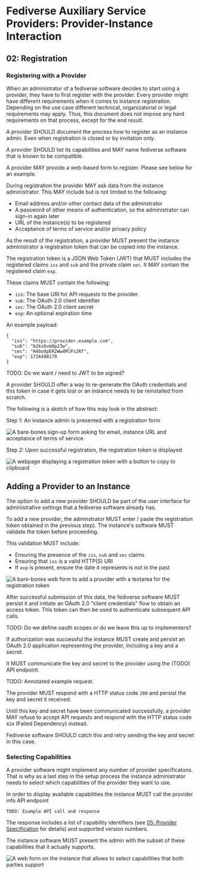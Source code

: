# Fediverse Auxiliary Service Providers: Provider-Instance Interaction

## 02: Registration

### Registering with a Provider

When an administrator of a fediverse software decides to start using a
provider, they have to first register with the provider. Every provider
might have different requirements when it comes to instance
registration. Depending on the use case different technical,
organizatorial or legal requirements may apply. Thus, this document does
not impose any hard requirements on that process, except for the end
result.

A provider SHOULD document the process how to register as an instance
admin. Even when registration is closed or by invitation only.

A provider SHOULD list its capabilities and MAY name fediverse software
that is known to be compatible.

A provider MAY provide a web-based form to register. Please see below
for an example.

During registration the provider MAY ask data from the instance
administrator. This MAY include but is not limited to the following:

* Email address and/or other contact data of the adminstrator
* A password of other means of authentication, so the administrator can
  sign-in again later
* URL of the instance(s) to be registered
* Acceptance of terms of service and/or privacy policy

As the result of the registration, a provider MUST present the instance
administrator a registration token that can be copied into the instance.

The registration token is a JSON Web Token (JWT) that MUST includes the
registered claims `iss` and `sub` and the private claim `sec`. It MAY
contain the registered claim `exp`.

These claims MUST contain the following:

* `iss`: The base URI for API requests to the provider.
* `sub`: The OAuth 2.0 client identifier
* `sec`: The OAuth 2.0 client secret
* `exp`: An optional expiration time

An example payload:

```
{
  "iss": "https://provider.example.com",
  "sub": "b2ks6vm8p23w",
  "sec": "H4bo9pER2Ww4MlPs2Rf",
  "exp": 1726498179
}
```

TODO: Do we want / need to JWT to be signed?

A provider SHOULD offer a way to re-generate the OAuth credentials and
this token in case it gets lost or an instance needs to be reinstalled
from scratch.

The following is a sketch of how this may look in the abstract:

Step 1: An instance admin is presented with a registration form

![A bare-bones sign-up form asking for email, instance URL and acceptance of terms of service](../../images/instance_sign_up.svg)

Step 2: Upon successful registration, the registration token is
displayed

![A webpage displaying a registration token with a button to copy to clipboard](../../images/instance_sign_up_success.svg)

## Adding a Provider to an Instance

The option to add a new provider SHOULD be part of the user interface
for administrative settings that a fediverse software already has.

To add a new provider, the adminstrator MUST enter / paste the
registration token obtained in the previous step). The instance's
software MUST validate the token before proceeding.

This validation MUST include:

* Ensuring the presence of the `iss`, `sub` and `sec` claims
* Ensuring that `iss` is a valid HTTP(S) URI
* If `exp` is present, ensure the date it represents is not in the past

![A bare-bones web form to add a provider with a textarea for the registration token](../../images/add_provider.svg)

After successful submission of this data, the fediverse software MUST
persist it and initiate an OAuth 2.0 "client credentials" flow to
obtain an access token. This token can then be used to authenticate
subsequent API calls.

TODO: Do we define oauth scopes or do we leave this up to implementers?

If authorization was successful the instance MUST create and persist an
OAuth 2.0 application representing the provider, including a key and a
secret.

It MUST communicate the key and secret to the provider using the (TODO)
API endpoint.

TODO: Annotated example request.

The provider MUST respond with a HTTP status code `200` and persist the
key and secret it received.

Until this key and secret have been communicated successfully, a
provider MAY refuse to accept API requests and respond with the HTTP
status code `424` (Failed Dependency) instead.

Fediverse software SHOULD catch this and retry sending the key and
secret in this case.

### Selecting Capabilities

A provider software might implement any number of provider
specificatons. That is why as a last step in the setup process the
instance administrator needs to select which capabilities of the
provider they want to use.

In order to display available capabilities the instance MUST
call the provider info API endpoint

```
TODO: Example API call and response
```

The response includes a list of capability identifiers (see
[05: Provider Specification](provider_specifications.md) for details)
and supported version numbers.

The instance software MUST present the admin with the subset of these
capabilities that it actually supports.


![A web form on the instance that allows to select capabilities that both parties support](../../images/select_capabilities.svg)
